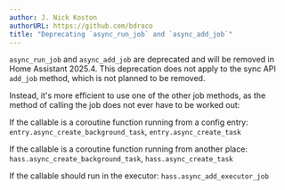```yaml
---
author: J. Nick Koston
authorURL: https://github.com/bdraco
title: "Deprecating `async_run_job` and `async_add_job`"
---
```


`async_run_job` and `async_add_job` are deprecated and will be removed in Home Assistant 2025.4. This deprecation does not apply to the sync API `add_job` method, which is not planned to be removed.

Instead, it's more efficient to use one of the other job methods, as the method of calling the job does not ever have to be worked out:

If the callable is a coroutine function running from a config entry:
`entry.async_create_background_task`, `entry.async_create_task`

If the callable is a coroutine function running from another place:
`hass.async_create_background_task`, `hass.async_create_task`

If the callable should run in the executor:
`hass.async_add_executor_job`
